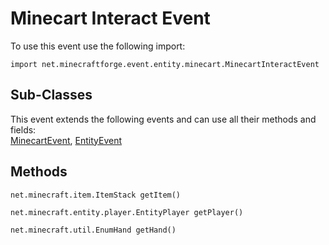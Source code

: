 # Minecart Interact Event

To use this event use the following import:
```groovy:no-line-numbers
import net.minecraftforge.event.entity.minecart.MinecartInteractEvent
```

## Sub-Classes
This event extends the following events and can use all their methods and fields: <br>
[MinecartEvent](./minecart_event.md), [EntityEvent](entity_event/index.md)

## Methods
```groovy:no-line-numbers
net.minecraft.item.ItemStack getItem()
```

```groovy:no-line-numbers
net.minecraft.entity.player.EntityPlayer getPlayer()
```

```groovy:no-line-numbers
net.minecraft.util.EnumHand getHand()
```
